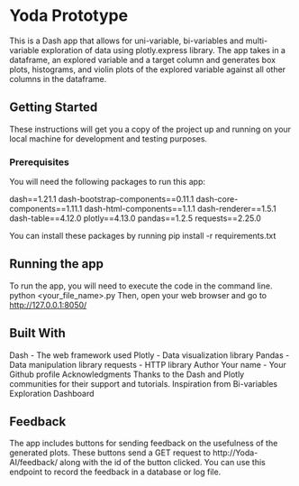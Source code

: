 # Yoda Prototype

This is a Dash app that allows for uni-variable, bi-variables and multi-variable exploration of data using plotly.express library. The app takes in a dataframe, an explored variable and a target column and generates box plots, histograms, and violin plots of the explored variable against all other columns in the dataframe.

## Getting Started
These instructions will get you a copy of the project up and running on your local machine for development and testing purposes.

### Prerequisites
You will need the following packages to run this app:

dash==1.21.1
dash-bootstrap-components==0.11.1
dash-core-components==1.11.1
dash-html-components==1.1.1
dash-renderer==1.5.1
dash-table==4.12.0
plotly==4.13.0
pandas==1.2.5
requests==2.25.0

You can install these packages by running pip install -r requirements.txt

## Running the app
To run the app, you will need to execute the code in the command line.
python <your_file_name>.py
Then, open your web browser and go to http://127.0.0.1:8050/

## Built With
Dash - The web framework used
Plotly - Data visualization library
Pandas - Data manipulation library
requests - HTTP library
Author
Your name - Your Github profile
Acknowledgments
Thanks to the Dash and Plotly communities for their support and tutorials.
Inspiration from Bi-variables Exploration Dashboard

## Feedback
The app includes buttons for sending feedback on the usefulness of the generated plots. These buttons send a GET request to http://Yoda-AI/feedback/ along with the id of the button clicked. You can use this endpoint to record the feedback in a database or log file.
